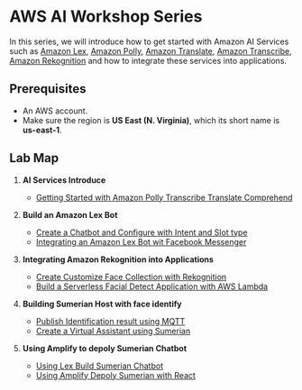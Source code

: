 AWS AI Workshop Series
===============================

In this series, we will introduce how to get started with Amazon AI Services such as [Amazon Lex](https://aws.amazon.com/tw/lex/), [Amazon Polly](https://aws.amazon.com/tw/polly/), [Amazon Translate](https://aws.amazon.com/tw/translate/), [Amazon Transcribe](https://aws.amazon.com/tw/transcribe/), [Amazon Rekognition](https://aws.amazon.com/tw/rekognition/) and how to integrate these services into applications.

## Prerequisites

- An AWS account.
- Make sure the region is __US East (N. Virginia)__, which its short name is __us-east-1__.

## Lab Map
1.  __AI Services Introduce__    
    - [Getting Started with Amazon Polly Transcribe Translate Comprehend](01-AI-Services-Introduce/Getting-Started-with-Amazon-Polly-Transcribe-Translate-Comprehend.md)

2. __Build an Amazon Lex Bot__
    - [Create a Chatbot and Configure with Intent and Slot type](02-Build-an-Amazon-Lex-Bot/201-Create-a-Chatbot-and-Configure-with-Intent-and-Slot-type.md)
    - [Integrating an Amazon Lex Bot wit Facebook Messenger](02-Build-an-Amazon-Lex-Bot/202-Integrating-an-Amazon-Lex-Bot-with-Facebook-Messenger.md)

3. __Integrating Amazon Rekognition into Applications__
    - [Create Customize Face Collection with Rekognition](03-Integrating-Amazon-Rekognition-into-Applications/301-Create-Customize-Face-Collection-with-Rekognition.md)
    - [Build a Serverless Facial Detect Application with AWS Lambda](03-Integrating-Amazon-Rekognition-into-Applications/302-Build-a-Serverless-Facial-Detect-Application-with-AWS-Lambda.md)

4. __Building Sumerian Host with face identify__
    - [Publish Identification result using MQTT](04-Building-Sumerian-Host-with-face-identify/401-Publish-Identification-result-using-MQTT.md)
    - [Create a Virtual Assistant using Sumerian](04-Building-Sumerian-Host-with-face-identify/402-Create-a-Virtual-Assistant-using-Sumerian.md)


5. __Using Amplify to depoly Sumerian Chatbot__
    - [Using Lex Build Sumerian Chatbot](05-Using-Amplify-deploy-Sumerian/501-Using-Lex-Build-Sumerian-Chatbot.md)
    - [Using Amplify Depoly Sumerian with React](05-Using-Amplify-deploy-Sumerian/502-Using-Amplify-Deploy-Sumerian-with-React.md)
